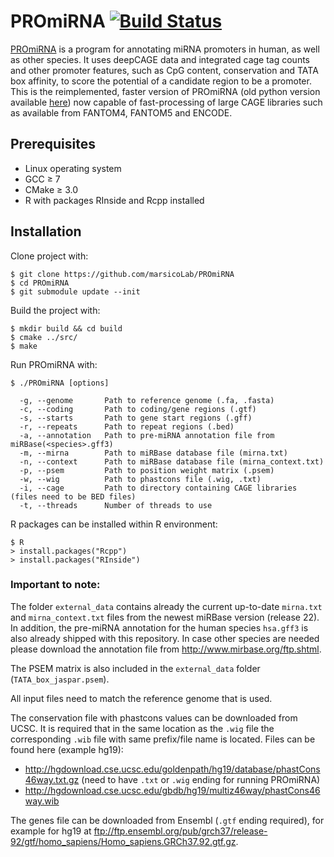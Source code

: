 # PROmiRNA [![Build Status](https://travis-ci.org/marsicoLab/PROmiRNA.svg?branch=master)](https://travis-ci.org/marsicoLab/PROmiRNA)

[PROmiRNA][1] is a program for annotating miRNA promoters in human, as well as other species. It uses deepCAGE data and integrated cage tag counts and other promoter features, such as CpG content, conservation and TATA box affinity, to score the potential of a candidate region to be a promoter. This is the reimplemented, faster version of PROmiRNA (old python version available [here][2]) now capable of fast-processing of large CAGE libraries such as available from FANTOM4, FANTOM5 and ENCODE.

## Prerequisites

* Linux operating system
* GCC ≥ 7
* CMake ≥ 3.0
* R with packages RInside and Rcpp installed

## Installation

Clone project with:

```
$ git clone https://github.com/marsicoLab/PROmiRNA
$ cd PROmiRNA
$ git submodule update --init
```

Build the project with:

```
$ mkdir build && cd build
$ cmake ../src/
$ make
```

Run PROmiRNA with:

```
$ ./PROmiRNA [options]
       
  -g, --genome       Path to reference genome (.fa, .fasta)
  -c, --coding       Path to coding/gene regions (.gtf)
  -s, --starts       Path to gene start regions (.gff)
  -r, --repeats      Path to repeat regions (.bed)
  -a, --annotation   Path to pre-miRNA annotation file from miRBase(<species>.gff3)
  -m, --mirna        Path to miRBase database file (mirna.txt)
  -n, --context      Path to miRBase database file (mirna_context.txt)
  -p, --psem         Path to position weight matrix (.psem)
  -w, --wig          Path to phastcons file (.wig, .txt)
  -i, --cage         Path to directory containing CAGE libraries (files need to be BED files)
  -t, --threads      Number of threads to use
```

R packages can be installed within R environment:

```
$ R
> install.packages("Rcpp")
> install.packages("RInside")
```

### Important to note:

The folder ```external_data``` contains already the current up-to-date ```mirna.txt``` and ```mirna_context.txt``` files from the newest miRBase version (release 22). In addition, the pre-miRNA annotation for the human species ```hsa.gff3``` is also already shipped with this repository. In case other species are needed please download the annotation file from http://www.mirbase.org/ftp.shtml. 

The PSEM matrix is also included in the ```external_data``` folder (```TATA_box_jaspar.psem```).

All input files need to match the reference genome that is used.

The conservation file with phastcons values can be downloaded from UCSC. It is required that in the same location as the ```.wig``` file the corresponding ```.wib``` file with same prefix/file name is located. Files can be found here (example hg19):
* http://hgdownload.cse.ucsc.edu/goldenpath/hg19/database/phastCons46way.txt.gz (need to have ```.txt``` or ```.wig``` ending for running PROmiRNA)
* http://hgdownload.cse.ucsc.edu/gbdb/hg19/multiz46way/phastCons46way.wib

The genes file can be downloaded from Ensembl (```.gtf``` ending required), for example for hg19 at ftp://ftp.ensembl.org/pub/grch37/release-92/gtf/homo_sapiens/Homo_sapiens.GRCh37.92.gtf.gz.


[1]:https://genomebiology.biomedcentral.com/articles/10.1186/gb-2013-14-8-r84
[2]:http://promirna.molgen.mpg.de/

